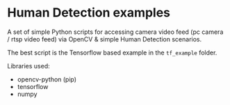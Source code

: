 # Human Detection examples

A set of simple Python scripts for accessing camera video feed (pc camera / rtsp video feed) via OpenCV & simple Human Detection scenarios.

The best script is the Tensorflow based example in the `tf_example` folder.

Libraries used:
- opencv-python (pip)
- tensorflow
- numpy